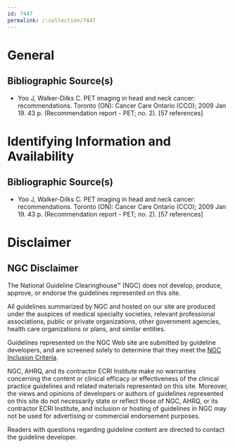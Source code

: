 ```yaml
---
id: 7447
permalink: /:collection/7447
---
```


# General

## Bibliographic Source(s)

- Yoo J, Walker-Dilks C. PET imaging in head and neck cancer: recommendations. Toronto (ON): Cancer Care Ontario (CCO); 2009 Jan 19. 43 p. (Recommendation report - PET; no. 2). [57 references]

# Identifying Information and Availability

## Bibliographic Source(s)

- Yoo J, Walker-Dilks C. PET imaging in head and neck cancer: recommendations. Toronto (ON): Cancer Care Ontario (CCO); 2009 Jan 19. 43 p. (Recommendation report - PET; no. 2). [57 references]

# Disclaimer

## NGC Disclaimer

The National Guideline Clearinghouse™ (NGC) does not develop, produce, approve, or endorse the guidelines represented on this site.

All guidelines summarized by NGC and hosted on our site are produced under the auspices of medical specialty societies, relevant professional associations, public or private organizations, other government agencies, health care organizations or plans, and similar entities.

Guidelines represented on the NGC Web site are submitted by guideline developers, and are screened solely to determine that they meet the [NGC Inclusion Criteria](/help-and-about/summaries/inclusion-criteria).

NGC, AHRQ, and its contractor ECRI Institute make no warranties concerning the content or clinical efficacy or effectiveness of the clinical practice guidelines and related materials represented on this site. Moreover, the views and opinions of developers or authors of guidelines represented on this site do not necessarily state or reflect those of NGC, AHRQ, or its contractor ECRI Institute, and inclusion or hosting of guidelines in NGC may not be used for advertising or commercial endorsement purposes.

Readers with questions regarding guideline content are directed to contact the guideline developer.

